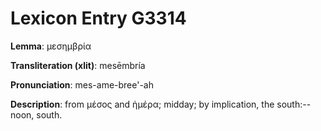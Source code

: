 # Lexicon Entry G3314

**Lemma**: μεσημβρία

**Transliteration (xlit)**: mesēmbría

**Pronunciation**: mes-ame-bree'-ah

**Description**:
from μέσος and ἡμέρα; midday; by implication, the south:--noon, south.
